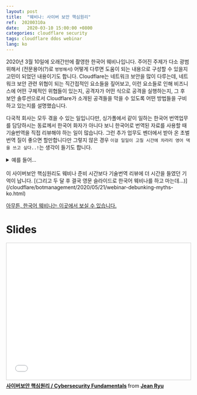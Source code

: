```yaml
---
layout: post
title:  "웨비나: 사이버 보안 핵심원리"
ref:  20200310a
date:   2020-03-10 15:00:00 +0800
categories: cloudflare security
tags: cloudflare ddos webinar
lang: ko
---
```


2020년 3월 10일에 오래간만에 촬영한 한국어 웨비나입니다. 주어진 주제가 다소 광범위해서 (전문용어(?)로 `벙벙해서`) 어떻게 다루면 도움이 되는 내용으로 구성할 수 있을지 고민이 되었던 내용이기도 합니다. Cloudflare는 네트워크 보안을 많이 다루는데, 네트워크 보안 관련 위협이 되는 직간접적인 요소들을 짚어보고, 이런 요소들로 인해 비즈니스에 어떤 구체적인 위협들이 있는지, 공격자가 어떤 식으로 공격을 실행하는지, 그 후 보안 솔루션으로서 Cloudflare가 소개된 공격들을 막을 수 있도록 어떤 방법들을 구비하고 있는지를 설명했습니다.

다국적 회사는 모두 겪을 수 있는 일입니다만, 싱가폴에서 같이 일하는 한국어 번역업무를 담당하시는 동료께서 한국어 화자가 아니다 보니 한국어로 번역된 자료를 사용할 때 기술번역을 직접 리뷰해야 하는 일이 많습니다. 그런 추가 업무도 벤더에서 받아 온 초벌번역 질이 좋으면 할만합니다만 그렇지 않은 경우 `이걸 일일이 고칠 시간에 차라리 영어 덱을 쓰고 싶다..!`는 생각이 들기도 합니다. 

<details>
	<summary>예를 들어...</summary>

	예를 들어 `on-premise band-aid boxes`가 `반창고 상자`로 직역되어 온다든지... 그럴 때... 참 (face palm)(shrug)(crying laughing) 한데요, Band-aid box는 일반적으로 보안 등의 기능보완을 위한 하드웨어 기반 장비를 뜻하는 단어로 사실상 한국어 직역표현이 없긴 합니다. 이따금 `안전하지 못한 네트워크를 구축하세요!` `반창고 상자, 이대로 사용하시겠습니까?` 같은 표현을 제가 못보고 내버려두면 그대로 on-air 갈 것 같은 불안감을 느낍니다. 빠르게 성장하는 회사에서 일하다 보니 생기는 재미있는 일들이라고 긍정적으로 마무리해 봅니다. 

</details>
<br/>
이 사이버보안 핵심원리도 웨비나 준비 시간보다 기술번역 리뷰에 더 시간을 들였던 기억이 납니다. [(그리고 두 달 후 결국 영문 슬라이드로 한국어 웨비나를 하고 마는데...)](/cloudflare/botmanagement/2020/05/21/webinar-debunking-myths-ko.html)

[아무튼, 한국어 웨비나는 이곳에서 보실 수 있습니다.](https://www.cloudflare.com/webinars/cyber-security-fundamentals-korean/)

# Slides

<iframe src="//www.slideshare.net/slideshow/embed_code/key/nUTfdJYiYis6ir" width="595" height="373" frameborder="0" marginwidth="0" marginheight="0" scrolling="no" style="border:1px solid #CCC; border-width:1px; margin-bottom:5px; max-width: 100%;" allowfullscreen> </iframe> <div style="margin-bottom:5px"> <strong> <a href="//www.slideshare.net/JiyoungRyu6/cybersecurity-fundamentals-234793406" title="사이버보안 핵심원리 / Cybersecurity Fundamentals" target="_blank">사이버보안 핵심원리 / Cybersecurity Fundamentals</a> </strong> from <strong><a href="https://www.slideshare.net/JiyoungRyu6" target="_blank">Jean Ryu</a></strong> </div>